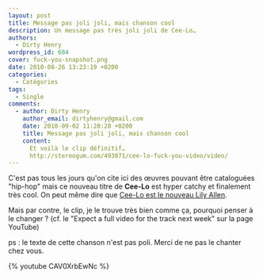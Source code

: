```yaml
---
layout: post
title: Message pas joli joli, mais chanson cool
description: Un message pas très joli joli de Cee-Lo…
authors:
  - Dirty Henry
wordpress_id: 684
cover: fuck-you-snapshot.png
date: 2010-08-26 13:23:19 +0200
categories:
  - Catégories
tags:
  - Single
comments:
  - author: Dirty Henry
    author_email: dirtyhenry@gmail.com
    date: 2010-09-02 11:28:28 +0200
    title: Message pas joli joli, mais chanson cool
    content:
      Et voilà le clip définitif…
      http://stereogum.com/493071/cee-lo-fuck-you-video/video/
---
```


C'est pas tous les jours qu'on cite ici des œuvres pouvant être cataloguées
"hip-hop" mais ce nouveau titre de **Cee-Lo** est hyper catchy et finalement
très cool. On peut même dire que [Cee-Lo est le nouveau Lily Allen](br28).

Mais par contre, le clip, je le trouve très bien comme ça, pourquoi penser à le
changer ? (cf. le "Expect a full video for the track next week" sur la page
YouTube)

ps : le texte de cette chanson n'est pas poli. Merci de ne pas le chanter chez
vous.

{% youtube CAV0XrbEwNc %}
